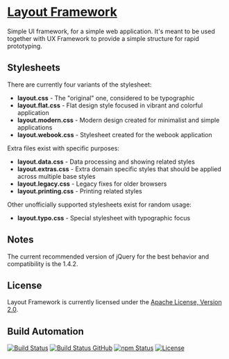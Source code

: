 # [Layout Framework](http://layout.hive.pt)

Simple UI framework, for a simple web application. It's meant to be used together with UX
Framework to provide a simple structure for rapid prototyping.

## Stylesheets

There are currently four variants of the stylesheet:

* **layout.css** - The "original" one, considered to be typographic
* **layout.flat.css** - Flat design style focused in vibrant and colorful application
* **layout.modern.css** - Modern design created for minimalist and simple applications
* **layout.webook.css** - Stylesheet created for the webook application

Extra files exist with specific purposes:

* **layout.data.css** - Data processing and showing related styles
* **layout.extras.css** - Extra domain specific styles that should be applied across multiple base styles
* **layout.legacy.css** - Legacy fixes for older browsers
* **layout.printing.css** - Printing related styles

Other unofficially supported stylesheets exist for random usage:

* **layout.typo.css** - Special stylesheet with typographic focus

## Notes

The current recommended version of jQuery for the best behavior and compatibility is the 1.4.2.

## License

Layout Framework is currently licensed under the [Apache License, Version 2.0](http://www.apache.org/licenses/).

## Build Automation

[![Build Status](https://travis-ci.com/hivesolutions/layout.svg?branch=master)](https://travis-ci.com/hivesolutions/layout)
[![Build Status GitHub](https://github.com/hivesolutions/layout/workflows/Main%20Workflow/badge.svg)](https://github.com/hivesolutions/layout/actions)
[![npm Status](https://img.shields.io/npm/v/hive-layout.svg)](https://www.npmjs.com/package/hive-layout)
[![License](https://img.shields.io/badge/license-Apache%202.0-blue.svg)](https://www.apache.org/licenses/)
